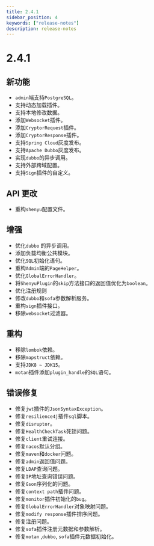 ```yaml
---
title: 2.4.1
sidebar_position: 4
keywords: ["release-notes"]
description: release-notes
---
```

# 2.4.1

## 新功能

- `admin`端支持`PostgreSQL`。
- 支持动态加载插件。
- 支持本地修改数据。
- 添加`Websocket`插件。
- 添加`CryptorRequest`插件。
- 添加`CryptorResponse`插件。
- 支持`Spring Cloud`灰度发布。
- 支持`Apache Dubbo`灰度发布。
- 实现`dubbo`的异步调用。
- 支持外部跨域配置。
- 支持`Sign`插件的自定义。

## API 更改

- 重构`shenyu`配置文件。

## 增强

- 优化`dubbo` 的异步调用。
- 添加负载均衡公共模块。
- 优化`SQL`初始化语句。
- 重构`Admin`端的`PageHelper`。
- 优化`GlobalErrorHandler`。
- 将`ShenyuPlugin`的`skip`方法接口的返回值优化为`boolean`。
- 优化注册规则
- 修改`dubbo`和`sofa`参数解析服务。
- 重构`sign`插件接口。
- 移除`websocket`过滤器。

## 重构

- 移除`lombok`依赖。
- 移除`mapstruct`依赖。 
- 支持`JDK8 ~ JDK15`。
- `motan`插件添加`plugin_handle`的`SQL`语句。

## 错误修复

- 修复`jwt`插件的`JsonSyntaxException`。
- 修复`resilience4j`插件`sql`脚本。
- 修复`disruptor`。
- 修复`HealthCheckTask`死锁问题。
- 修复`client`重试连接。
- 修复`nacos`默认分组。
- 修复`maven`和`docker`问题。
- 修复`admin`返回值问题。
- 修复`LDAP`查询问题。
- 修复`IP`地址查询错误问题。
- 修复`Gson`序列化的问题。
- 修复`context path`插件问题。
- 修复`monitor`插件初始化的`bug`。
- 修复`GlobalErrorHandler`对象映射问题。
- 修复`modify response`插件排序问题。
- 修复注册问题。
- 修复`sofa`插件注册元数据和参数解析。
- 修复`motan` ,`dubbo`, `sofa`插件元数据初始化。
